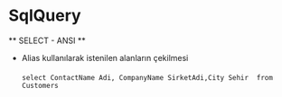 # SqlQuery

** SELECT - ANSI **

- Alias kullanılarak istenilen alanların çekilmesi <br><br>
`select ContactName Adi, CompanyName SirketAdi,City Sehir  from Customers`


